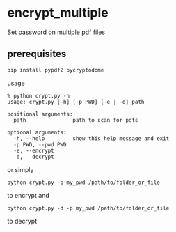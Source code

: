 # encrypt_multiple
Set password on multiple pdf files

## prerequisites
```shell
pip install pypdf2 pycryptodome 
```
usage
```shell
% python crypt.py -h                                              
usage: crypt.py [-h] [-p PWD] [-e | -d] path

positional arguments:
  path               path to scan for pdfs

optional arguments:
  -h, --help         show this help message and exit
  -p PWD, --pwd PWD
  -e, --encrypt
  -d, --decrypt
```

or simply
```
python crypt.py -p my_pwd /path/to/folder_or_file
```
to encrypt and 

```
python crypt.py -d -p my_pwd /path/to/folder_or_file
```
to decrypt
